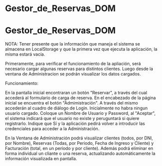 # Gestor_de_Reservas_DOM
# Gestor_de_Reservas_DOM

NOTA: Tener presente que la información que maneja el sistema se almacena en LocalStorage y que la primera vez que ejecuta la aplicación, la misma estará vacía.

Primeramente, para verificar el funcionamiento de la apliación, será necesario cargar algunas reservas para distintos clientes. Luego desde la ventana de Administracion se podrán visualizar los datos cargados.

Funcionamiento:

En la pantalla inicial encontraran un botón "Reservar", a través del cual accederá al formulario de carga de reserva.
En el encabezado de la página inicial se encuentra el botón "Admimistración". A través del mismo accederán al cuadro de diálogo de Login. Inicialmente no habra ningun usuario cargado. Coloque un Nombre de Usuario y Password, al "Aceptar", el sistema indicará que el usuario no existe y peruguntará si quiere registrarlo. Indique que Sí y la aplicación pedirá volver a introducir las credenciales para acceder a la Administración.

En la Ventana de Administración podrá visualizar clientes (todos, por DNI, por Nombre), Reservas (Todas, por Periodo, Fecha de Ingreso y Cliente) y Facturación (total, en un período y por cliente).
Además podrá eliminar en forma individual un cliante o una reserva, actualizando automáticamente la información visualizada en pantalla.



